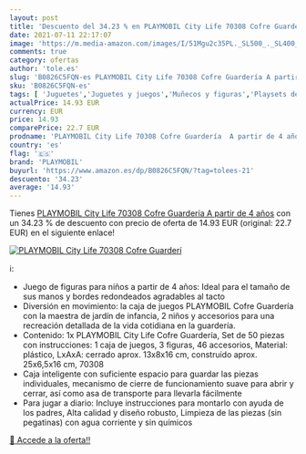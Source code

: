 ```yaml
---
layout: post
title: 'Descuento del 34.23 % en PLAYMOBIL City Life 70308 Cofre Guarderí'
date: 2021-07-11 22:17:07
image: 'https://m.media-amazon.com/images/I/51Mgu2c35PL._SL500_._SL400_.jpg'
comments: true
category: ofertas
author: 'tole.es'
slug: 'B0826C5FQN-es PLAYMOBIL City Life 70308 Cofre Guardería A partir de 4 años'
sku: 'B0826C5FQN-es'
tags: [ 'Juguetes','Juguetes y juegos','Muñecos y figuras','Playsets de figuras de acción para niños','playmobil', ]
actualPrice: 14.93 EUR
currency: EUR
price: 14.93
comparePrice: 22.7 EUR
prodname: 'PLAYMOBIL City Life 70308 Cofre Guardería  A partir de 4 años'
country: 'es'
flag: '🇪🇸'
brand: 'PLAYMOBIL'
buyurl: 'https://www.amazon.es/dp/B0826C5FQN/?tag=tolees-21'
descuento: '34.23'
average: '14.93'
---
```


Tienes [PLAYMOBIL City Life 70308 Cofre Guardería  A partir de 4 años](https://www.amazon.es/dp/B0826C5FQN/?tag=tolees-21) con un 34.23 % de descuento con precio de oferta de 14.93 EUR (original: 22.7 EUR) en el siguiente enlace!

[![PLAYMOBIL City Life 70308 Cofre Guarderí](https://m.media-amazon.com/images/I/51Mgu2c35PL._SL500_._SL400_.jpg)](https://www.amazon.es/dp/B0826C5FQN/?tag=tolees-21)

ℹ️:

- Juego de figuras para niños a partir de 4 años: Ideal para el tamaño de sus manos y bordes redondeados agradables al tacto
- Diversión en movimiento: la caja de juegos PLAYMOBIL Cofre Guardería con la maestra de jardín de infancia, 2 niños y accesorios para una recreación detallada de la vida cotidiana en la guardería.
- Contenido: 1x PLAYMOBIL City Life Cofre Guardería, Set de 50 piezas con instrucciones: 1 caja de juegos, 3 figuras, 46 accesorios, Material: plástico, LxAxA: cerrado aprox. 13x8x16 cm, construido aprox. 25x6,5x16 cm, 70308
- Caja inteligente con suficiente espacio para guardar las piezas individuales, mecanismo de cierre de funcionamiento suave para abrir y cerrar, así como asa de transporte para llevarla fácilmente
- Para jugar a diario: Incluye instrucciones para montarlo con ayuda de los padres, Alta calidad y diseño robusto, Limpieza de las piezas (sin pegatinas) con agua corriente y sin químicos

[🛒 Accede a la oferta!!](https://www.amazon.es/dp/B0826C5FQN/?tag=tolees-21)
